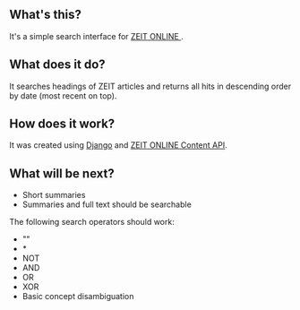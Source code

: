 ## What's this? ##
It's a simple search interface for [ZEIT ONLINE ](http://zeit.de).

## What does it do? ##
It searches headings of ZEIT articles and returns all hits in descending order by date (most recent on top).

## How does it work? ##
It was created using [Django](http://djangoproject.com) and [ZEIT ONLINE Content API](http://developer.zeit.de/index/).

## What will be next? ##
* Short summaries
* Summaries and full text should be searchable

The following search operators should work:
* ""
* \*
* NOT
* AND
* OR
* XOR
* Basic concept disambiguation
